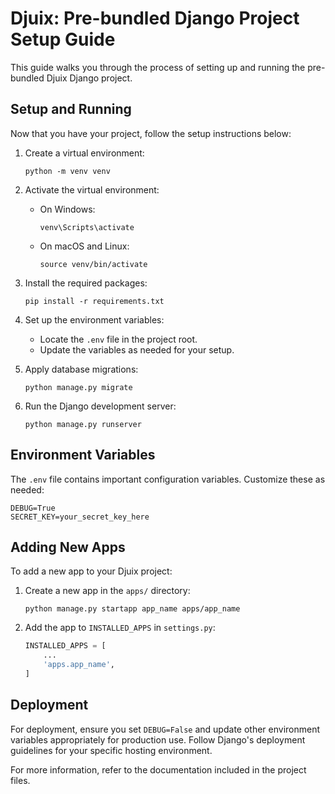 
# Djuix: Pre-bundled Django Project Setup Guide

This guide walks you through the process of setting up and running the pre-bundled Djuix Django project.

## Setup and Running

Now that you have your project, follow the setup instructions below:

1. Create a virtual environment:
   ```
   python -m venv venv
   ```

2. Activate the virtual environment:
   - On Windows:
     ```
     venv\Scripts\activate
     ```
   - On macOS and Linux:
     ```
     source venv/bin/activate
     ```

3. Install the required packages:
   ```
   pip install -r requirements.txt
   ```

4. Set up the environment variables:
   - Locate the `.env` file in the project root.
   - Update the variables as needed for your setup.

8. Apply database migrations: 
   ```
   python manage.py migrate
   ```

9. Run the Django development server:
   ```
   python manage.py runserver
   ```

## Environment Variables

The `.env` file contains important configuration variables. Customize these as needed:

```
DEBUG=True
SECRET_KEY=your_secret_key_here
```

## Adding New Apps

To add a new app to your Djuix project:

1. Create a new app in the `apps/` directory:
   ```
   python manage.py startapp app_name apps/app_name
   ```

2. Add the app to `INSTALLED_APPS` in `settings.py`:
   ```python
   INSTALLED_APPS = [
       ...
       'apps.app_name',
   ]
   ```

## Deployment

For deployment, ensure you set `DEBUG=False` and update other environment variables appropriately for production use. Follow Django's deployment guidelines for your specific hosting environment.

For more information, refer to the documentation included in the project files.

